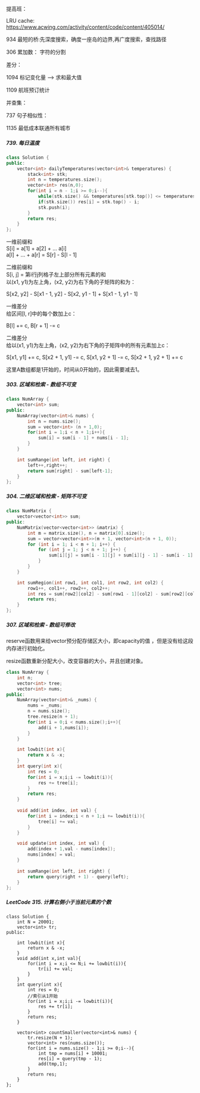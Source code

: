 

提高班：

LRU cache: https://www.acwing.com/activity/content/code/content/405014/


934 最短的桥:先深度搜索，确度一座岛的边界,再广度搜索，查找路径

306  累加数： 字符的分割  


差分：        

1094   标记变化量 -->  求和最大值

1109  航班预订统计
   

并查集：
	
737 句子相似性：

1135  最低成本联通所有城市

	

##### 739. 每日温度
```C++
class Solution {
public:
    vector<int> dailyTemperatures(vector<int>& temperatures) {
        stack<int> stk;
        int n = temperatures.size();
        vector<int> res(n,0);
        for(int i = n - 1;i >= 0;i--){
            while(stk.size() && temperatures[stk.top()] <= temperatures[i]) stk.pop();
            if(stk.size()) res[i] = stk.top() - i;
            stk.push(i);
        }
        return res;
    }
};
```


一维前缀和   
S[i] = a[1] + a[2] + ... a[i]   
a[l] + ... + a[r] = S[r] - S[l - 1]   

二维前缀和   
S[i, j] = 第i行j列格子左上部分所有元素的和   
以(x1, y1)为左上角，(x2, y2)为右下角的子矩阵的和为：   

S[x2, y2] - S[x1 - 1, y2] - S[x2, y1 - 1] + S[x1 - 1, y1 - 1]   

一维差分   
给区间[l, r]中的每个数加上c：    

B[l] += c, B[r + 1] -= c  

二维差分   
给以(x1, y1)为左上角，(x2, y2)为右下角的子矩阵中的所有元素加上c：   

S[x1, y1] += c, S[x2 + 1, y1] -= c, S[x1, y2 + 1] -= c, S[x2 + 1, y2 + 1] += c   


这里A数组都是1开始的，时间从0开始的，因此需要减去1。

##### 303. 区域和检索 - 数组不可变


```C++
class NumArray {
    vector<int> sum;
public:
    NumArray(vector<int>& nums) {
        int n = nums.size();
        sum = vector<int> (n + 1,0);
        for(int i = 1;i < n + 1;i++){
            sum[i] = sum[i - 1] + nums[i - 1];
        }
    }

    int sumRange(int left, int right) {
        left++,right++;
        return sum[right] - sum[left-1];
    }
};
```

##### 304. 二维区域和检索 - 矩阵不可变

```C++
class NumMatrix {
    vector<vector<int>> sum;
public:
    NumMatrix(vector<vector<int>> &matrix) {
        int m = matrix.size(), n = matrix[0].size();
        sum = vector<vector<int>>(m + 1, vector<int>(n + 1, 0));
        for (int i = 1; i < m + 1; i++) {
            for (int j = 1; j < n + 1; j++) {
                sum[i][j] = sum[i - 1][j] + sum[i][j - 1] - sum[i - 1][j - 1] + matrix[i - 1][j - 1];
            }
        }
    }

    int sumRegion(int row1, int col1, int row2, int col2) {
        row1++, col1++, row2++, col2++;
        int res = sum[row2][col2] - sum[row1 - 1][col2] - sum[row2][col1 - 1] + sum[row1 - 1][col1 - 1];
        return res;
    }
};
```

#####  307. 区域和检索 - 数组可修改

reserve函数用来给vector预分配存储区大小，即capacity的值 ，但是没有给这段内存进行初始化。

resize函数重新分配大小，改变容器的大小，并且创建对象。

```C++
class NumArray {
    int n;
    vector<int> tree;
    vector<int> nums;
public:
    NumArray(vector<int>& _nums) {
        nums = _nums;
        n = nums.size();
        tree.resize(n + 1);
        for(int i = 0;i < nums.size();i++){
            add(i + 1,nums[i]);
        }
    }

    int lowbit(int x){
        return x & -x;
    }
    int query(int x){
        int res = 0;
        for(int i = x;i;i -= lowbit(i)){
            res += tree[i];
        }
        return res;
    }
    
    void add(int index, int val) {
        for(int i = index;i < n + 1;i += lowbit(i)){
            tree[i] += val;
        }
    }

    void update(int index, int val) {
        add(index + 1,val - nums[index]);
        nums[index] = val;
    }
    
    int sumRange(int left, int right) {
        return query(right + 1) - query(left);
    }
};
```

##### LeetCode 315. 计算右侧小于当前元素的个数

```
class Solution {
    int N = 20001;
    vector<int> tr;
public:

    int lowbit(int x){
        return x & -x;
    }
    void add(int x,int val){
        for(int i = x;i <= N;i += lowbit(i)){
            tr[i] += val;
        }
    }
    int query(int x){
        int res = 0;
        //索引从1开始
        for(int i = x;i;i -= lowbit(i)){
            res += tr[i];
        }
        return res;
    }

    vector<int> countSmaller(vector<int>& nums) {
        tr.resize(N + 1);
        vector<int> res(nums.size());
        for(int i = nums.size() - 1;i >= 0;i--){
            int tmp = nums[i] + 10001;
            res[i] = query(tmp - 1);
            add(tmp,1);
        }
        return res;
    }
};
```	
